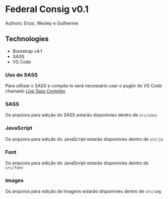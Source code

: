 # Federal Consig v0.1
Authors: Enzo, Wesley e Guilherme

## Technologies 
- Bootstrap v4.1
- SASS
- VS Code

### Uso do SASS

Para utilizar o SASS e compila-lo será necessário usar o puglin do VS Code chamado [Live Sass Compiler](https://marketplace.visualstudio.com/items?itemName=ritwickdey.live-sass)

### SASS
Os arquivos para edição do SASS estarão disponivies dentro de `src/sass`

### JavaScript
Os arquivos para edição do JavaScript estarão disponivies dentro de `src/js`

### Font
Os arquivos para edição do JavaScript estarão disponivies dentro de `src/font`

### Images
Os arquivos para edição de Imagens estarão disponivies dentro de `src/img`